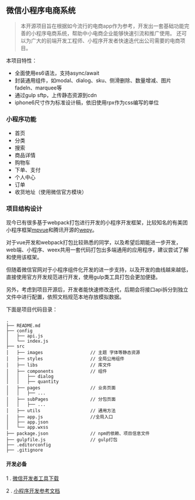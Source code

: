 ## 微信小程序电商系统
> 本开源项目旨在根据如今流行的电商app作为参考，开发出一套基础功能完善的小程序电商系统，帮助中小电商企业能够快速引流和推广使用。
> 还可以为广大的前端开发工程师、小程序开发者快速迭代出公司需要的电商项目。

本项目特性：
+ 全面使用es6语法，支持async/await
+ 封装通用组件，如modal、dialog、sku、侧滑删除、数量增减、图片fadeIn、marquee等
+ 通过gulp sftp，上传静态资源到cdn
+ iphone6尺寸作为标准设计稿，依旧使用rpx作为css编写的单位

### 小程序功能

+ 首页
+ 分类
+ 搜索
+ 商品详情
+ 购物车
+ 下单、支付
+ 个人中心
+ 订单
+ 收货地址（使用微信官方模块）

### 项目结构设计

现今已有很多基于webpack打包进行开发的小程序开发框架，比较知名的有美团小程序框架[mpvue](https://github.com/Meituan-Dianping/mpvue)和腾讯开源的[wepy](https://github.com/Tencent/wepy)。

对于vue开发和webpack打包比较熟悉的同学，以及希望后期能进一步开发，web端、小程序、weex共用一套代码打包出多端通用的应用程序，建议尝试了解和使用该框架。

但随着微信官网对于小程序组件化开发的进一步支持，以及开发的曲线越来越低，直接使用官方开发规范进行开发，使用gulp类工具打包会更加便捷。

另外，考虑到项目开源后，开发者能快速修改迭代，后期会将接口api拆分到独立文件中进行配置，依照文档规范本地存放模拟数据。

下面是项目代码目录：

```
.
├── README.md
├── config                     
│   ├── api.js
│   └── index.js
├── src                        
│   ├── images                  // 主题 字体等静态资源
│   ├── styles                  // 全局公用组件
│   ├── libs                    // 库文件
│   ├── components              // 组件
│   │   ├── dialog   
│   │   ├── quantity   
│   ├── pages                   // 业务页面
│   │   ├── ...                
│   ├── subPages                // 分包页面
│   │   ├── ...                
│   ├── utils                   // 通用方法
│   ├── app.js                  //全局入口
│   ├── app.json                  
│   └── app.wxss                  
├── package.json                // npm的依赖、项目信息文件
├── gulpfile.js                 // gulp打包
├── .editorconfig                 
├── .gitignore                 

```

#### 开发必备
1 . [微信开发者工具下载](https://mp.weixin.qq.com/debug/wxadoc/dev/devtools/download.html)
   
2 . [小程序开发参考文档](https://mp.weixin.qq.com/debug/wxadoc/dev/framework/MINA.html)
